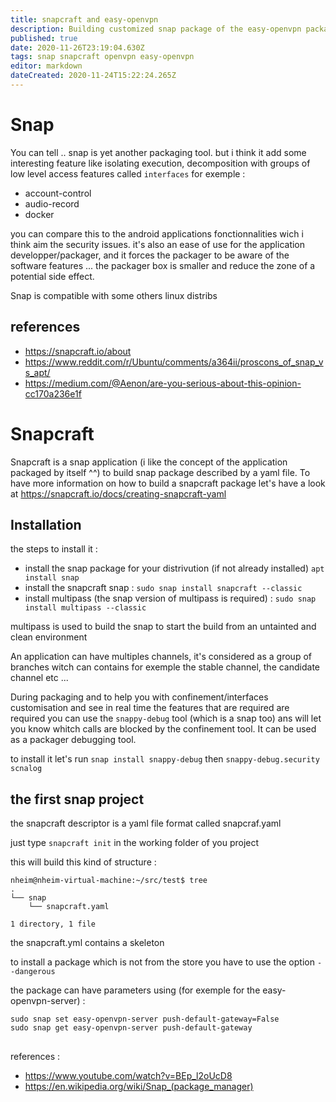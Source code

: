 ```yaml
---
title: snapcraft and easy-openvpn
description: Building customized snap package of the easy-openvpn package
published: true
date: 2020-11-26T23:19:04.630Z
tags: snap snapcraft openvpn easy-openvpn
editor: markdown
dateCreated: 2020-11-24T15:22:24.265Z
---
```


# Snap
You can tell .. snap is yet another packaging tool. but i think it add some interesting feature like isolating execution, decomposition with groups of low level access features called ``interfaces`` for exemple :
- account-control
- audio-record
- docker

you can compare this to the android applications fonctionnalities wich i think aim the security issues. it's also an ease of use for the application developper/packager, and it forces the packager to be aware of the software features ... the packager box is smaller and reduce the zone of a potential side effect.

Snap is compatible with some others linux distribs


## references 
- https://snapcraft.io/about
- https://www.reddit.com/r/Ubuntu/comments/a364ii/proscons_of_snap_vs_apt/
- https://medium.com/@Aenon/are-you-serious-about-this-opinion-cc170a236e1f

# Snapcraft
Snapcraft is a snap application (i like the concept of the application packaged by itself ^^) to build snap package described by a yaml file.
To have more information on how to build a snapcraft package let's have a look at https://snapcraft.io/docs/creating-snapcraft-yaml

## Installation
the steps to install it :
- install the snap package for your distrivution (if not already installed) ``apt install snap``
- install the snapcraft snap : ``sudo snap install snapcraft --classic``
- install multipass (the snap version of multipass is required) : ``sudo snap install multipass --classic``

multipass is used to build the snap to start the build from an untainted and clean environment

An application can have multiples channels, it's considered as a group of branches witch can contains for exemple the stable channel, the candidate channel etc ...

During packaging and to help you with confinement/interfaces customisation and see in real time the features that are required are required you can use the ``snappy-debug`` tool (which is a snap too) ans will let you know whitch calls are blocked by the confinement tool. It can be used as a packager debugging tool.

to install it let's run ``snap install snappy-debug`` then ``snappy-debug.security scnalog``

## the first snap project
the snapcraft descriptor is a yaml file format called snapcraf.yaml

just type ``snapcraft init`` in the working folder of you project

this will build this kind of structure :
````
nheim@nheim-virtual-machine:~/src/test$ tree
.
└── snap
    └── snapcraft.yaml

1 directory, 1 file
````

the snapcraft.yml contains a skeleton

to install a package which is not from the store you have to use the option ``--dangerous``

the package can have parameters using (for exemple for the easy-openvpn-server) :
````
sudo snap set easy-openvpn-server push-default-gateway=False
sudo snap get easy-openvpn-server push-default-gateway
````

##
references :

- https://www.youtube.com/watch?v=BEp_l2oUcD8
- https://en.wikipedia.org/wiki/Snap_(package_manager)